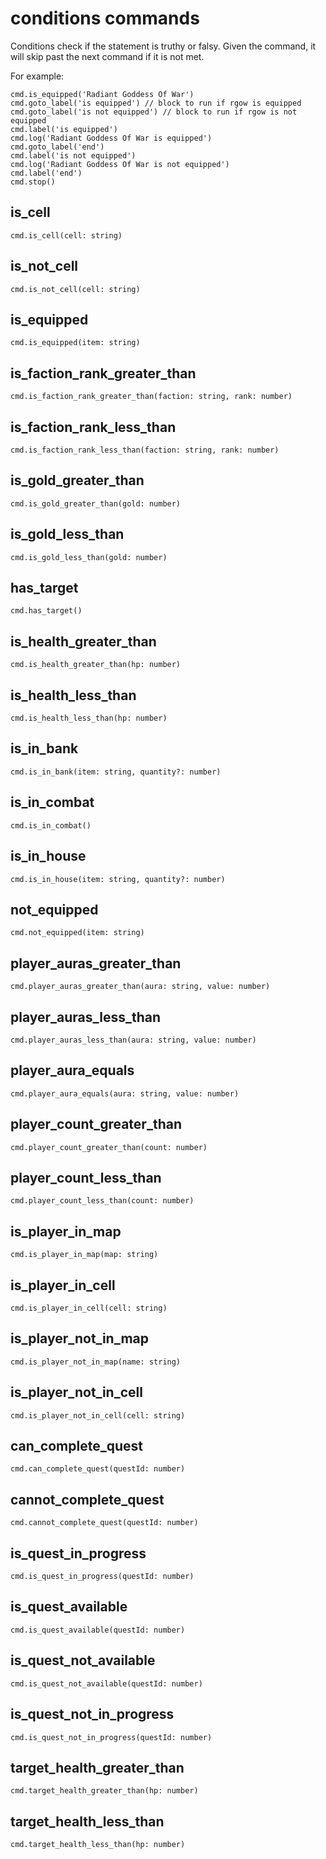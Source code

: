 # conditions commands

Conditions check if the statement is truthy or falsy. Given the command, it will skip past the next command if it is not met.

For example:

```
cmd.is_equipped('Radiant Goddess Of War')
cmd.goto_label('is equipped') // block to run if rgow is equipped
cmd.goto_label('is not equipped') // block to run if rgow is not equipped
cmd.label('is equipped')
cmd.log('Radiant Goddess Of War is equipped')
cmd.goto_label('end')
cmd.label('is not equipped')
cmd.log('Radiant Goddess Of War is not equipped')
cmd.label('end')
cmd.stop()
```

## is_cell

```
cmd.is_cell(cell: string)
```

## is_not_cell

```
cmd.is_not_cell(cell: string)
```

## is_equipped

```
cmd.is_equipped(item: string)
```

## is_faction_rank_greater_than

```
cmd.is_faction_rank_greater_than(faction: string, rank: number)
```

## is_faction_rank_less_than

```
cmd.is_faction_rank_less_than(faction: string, rank: number)
```

## is_gold_greater_than

```
cmd.is_gold_greater_than(gold: number)
```

## is_gold_less_than

```
cmd.is_gold_less_than(gold: number)
```

## has_target

```
cmd.has_target()
```

## is_health_greater_than

```
cmd.is_health_greater_than(hp: number)
```

## is_health_less_than

```
cmd.is_health_less_than(hp: number)
```

## is_in_bank

```
cmd.is_in_bank(item: string, quantity?: number)
```

## is_in_combat

```
cmd.is_in_combat()
```

## is_in_house

```
cmd.is_in_house(item: string, quantity?: number)
```

## not_equipped

```
cmd.not_equipped(item: string)
```

## player_auras_greater_than

```
cmd.player_auras_greater_than(aura: string, value: number)
```

## player_auras_less_than

```
cmd.player_auras_less_than(aura: string, value: number)
```

## player_aura_equals

```
cmd.player_aura_equals(aura: string, value: number)
```

## player_count_greater_than

```
cmd.player_count_greater_than(count: number)
```

## player_count_less_than

```
cmd.player_count_less_than(count: number)
```

## is_player_in_map

```
cmd.is_player_in_map(map: string)
```

## is_player_in_cell

```
cmd.is_player_in_cell(cell: string)
```

## is_player_not_in_map

```
cmd.is_player_not_in_map(name: string)
```

## is_player_not_in_cell

```
cmd.is_player_not_in_cell(cell: string)
```

## can_complete_quest

```
cmd.can_complete_quest(questId: number)
```

## cannot_complete_quest

```
cmd.cannot_complete_quest(questId: number)
```

## is_quest_in_progress

```
cmd.is_quest_in_progress(questId: number)
```

## is_quest_available

```
cmd.is_quest_available(questId: number)
```

## is_quest_not_available

```
cmd.is_quest_not_available(questId: number)
```

## is_quest_not_in_progress

```
cmd.is_quest_not_in_progress(questId: number)
```

## target_health_greater_than

```
cmd.target_health_greater_than(hp: number)
```

## target_health_less_than

```
cmd.target_health_less_than(hp: number)
```
